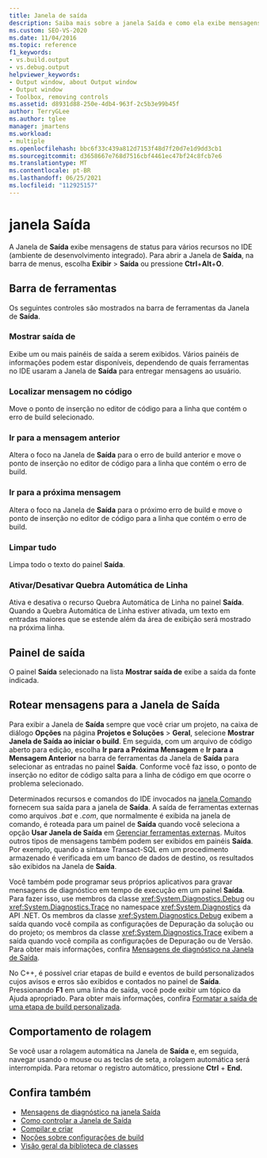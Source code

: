 ```yaml
---
title: Janela de saída
description: Saiba mais sobre a janela Saída e como ela exibe mensagens de status para vários recursos no IDE.
ms.custom: SEO-VS-2020
ms.date: 11/04/2016
ms.topic: reference
f1_keywords:
- vs.build.output
- vs.debug.output
helpviewer_keywords:
- Output window, about Output window
- Output window
- Toolbox, removing controls
ms.assetid: d8931d88-250e-4db4-963f-2c5b3e99b45f
author: TerryGLee
ms.author: tglee
manager: jmartens
ms.workload:
- multiple
ms.openlocfilehash: bbc6f33c439a812d7153f48d7f20d7e1d9dd3cb1
ms.sourcegitcommit: d3658667e768d7516cbf4461ec47bf24c8fcb7e6
ms.translationtype: MT
ms.contentlocale: pt-BR
ms.lasthandoff: 06/25/2021
ms.locfileid: "112925157"
---
```

# <a name="output-window"></a>janela Saída

A Janela de **Saída** exibe mensagens de status para vários recursos no IDE (ambiente de desenvolvimento integrado). Para abrir a Janela de **Saída**, na barra de menus, escolha **Exibir** > **Saída** ou pressione **Ctrl**+**Alt**+**O**.

## <a name="toolbar"></a>Barra de ferramentas

Os seguintes controles são mostrados na barra de ferramentas da Janela de **Saída**.

### <a name="show-output-from"></a>Mostrar saída de

Exibe um ou mais painéis de saída a serem exibidos. Vários painéis de informações podem estar disponíveis, dependendo de quais ferramentas no IDE usaram a Janela de **Saída** para entregar mensagens ao usuário.

### <a name="find-message-in-code"></a>Localizar mensagem no código

Move o ponto de inserção no editor de código para a linha que contém o erro de build selecionado.

### <a name="go-to-previous-message"></a>Ir para a mensagem anterior

Altera o foco na Janela de **Saída** para o erro de build anterior e move o ponto de inserção no editor de código para a linha que contém o erro de build.

### <a name="go-to-next-message"></a>Ir para a próxima mensagem

Altera o foco na Janela de **Saída** para o próximo erro de build e move o ponto de inserção no editor de código para a linha que contém o erro de build.

### <a name="clear-all"></a>Limpar tudo

Limpa todo o texto do painel **Saída**.

### <a name="toggle-word-wrap"></a>Ativar/Desativar Quebra Automática de Linha

Ativa e desativa o recurso Quebra Automática de Linha no painel **Saída**. Quando a Quebra Automática de Linha estiver ativada, um texto em entradas maiores que se estende além da área de exibição será mostrado na próxima linha.

## <a name="output-pane"></a>Painel de saída

O painel **Saída** selecionado na lista **Mostrar saída de** exibe a saída da fonte indicada.

## <a name="route-messages-to-the-output-window"></a>Rotear mensagens para a Janela de Saída

Para exibir a Janela de **Saída** sempre que você criar um projeto, na caixa de diálogo **Opções** na página **Projetos e Soluções** > **Geral**, selecione **Mostrar Janela de Saída ao iniciar o build**. Em seguida, com um arquivo de código aberto para edição, escolha **Ir para a Próxima Mensagem** e **Ir para a Mensagem Anterior** na barra de ferramentas da Janela de **Saída** para selecionar as entradas no painel **Saída**. Conforme você faz isso, o ponto de inserção no editor de código salta para a linha de código em que ocorre o problema selecionado.

Determinados recursos e comandos do IDE invocados na [janela Comando](../../ide/reference/command-window.md) fornecem sua saída para a janela de **Saída**. A saída de ferramentas externas como arquivos *.bat* e *.com*, que normalmente é exibida na janela de comando, é roteada para um painel de **Saída** quando você seleciona a opção **Usar Janela de Saída** em [Gerenciar ferramentas externas](../../ide/managing-external-tools.md). Muitos outros tipos de mensagens também podem ser exibidos em painéis **Saída**. Por exemplo, quando a sintaxe Transact-SQL em um procedimento armazenado é verificada em um banco de dados de destino, os resultados são exibidos na Janela de **Saída**.

Você também pode programar seus próprios aplicativos para gravar mensagens de diagnóstico em tempo de execução em um painel **Saída**. Para fazer isso, use membros da classe <xref:System.Diagnostics.Debug> ou <xref:System.Diagnostics.Trace> no namespace <xref:System.Diagnostics> da API .NET. Os membros da classe <xref:System.Diagnostics.Debug> exibem a saída quando você compila as configurações de Depuração da solução ou do projeto; os membros da classe <xref:System.Diagnostics.Trace> exibem a saída quando você compila as configurações de Depuração ou de Versão. Para obter mais informações, confira [Mensagens de diagnóstico na Janela de Saída](../../debugger/diagnostic-messages-in-the-output-window.md).

No C++, é possível criar etapas de build e eventos de build personalizados cujos avisos e erros são exibidos e contados no painel de **Saída**. Pressionando **F1** em uma linha de saída, você pode exibir um tópico da Ajuda apropriado. Para obter mais informações, confira [Formatar a saída de uma etapa de build personalizada](/cpp/build/formatting-the-output-of-a-custom-build-step-or-build-event).

## <a name="scroll-behavior"></a>Comportamento de rolagem

Se você usar a rolagem automática na Janela de **Saída** e, em seguida, navegar usando o mouse ou as teclas de seta, a rolagem automática será interrompida. Para retomar o registro automático, pressione **Ctrl** + **End.**

## <a name="see-also"></a>Confira também

- [Mensagens de diagnóstico na janela Saída](../../debugger/diagnostic-messages-in-the-output-window.md)
- [Como controlar a Janela de Saída](/previous-versions/ht6z4e28(v=vs.140))
- [Compilar e criar](../../ide/compiling-and-building-in-visual-studio.md)
- [Noções sobre configurações de build](../../ide/understanding-build-configurations.md)
- [Visão geral da biblioteca de classes](/dotnet/standard/class-library-overview)